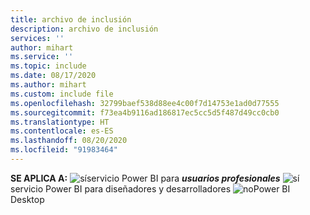 ```yaml
---
title: archivo de inclusión
description: archivo de inclusión
services: ''
author: mihart
ms.service: ''
ms.topic: include
ms.date: 08/17/2020
ms.author: mihart
ms.custom: include file
ms.openlocfilehash: 32799baef538d88ee4c00f7d14753e1ad0d77555
ms.sourcegitcommit: f73ea4b9116ad186817ec5cc5d5f487d49cc0cb0
ms.translationtype: HT
ms.contentlocale: es-ES
ms.lasthandoff: 08/20/2020
ms.locfileid: "91983464"
---
```

<Token>**SE APLICA A:** ![sí](media/yes.png)servicio Power BI para ***usuarios profesionales*** ![sí](media/yes.png)servicio Power BI para diseñadores y desarrolladores ![no](media/no.png)Power BI Desktop </Token>